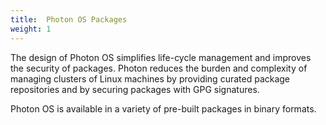 ```yaml
---
title:  Photon OS Packages
weight: 1
---
```


The design of Photon OS simplifies life-cycle management and improves the security of packages. Photon reduces the burden and complexity of managing clusters of Linux machines by providing curated package repositories and by securing packages with GPG signatures. 
 
Photon OS is available in a variety of pre-built packages in binary formats. 
